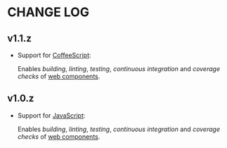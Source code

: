 # CHANGE LOG

## v1.1.z

* Support for [CoffeeScript]:

    Enables *building*, *linting*, *testing*, *continuous integration* and *coverage checks* of [web components].

## v1.0.z

* Support for [JavaScript]:

    Enables *building*, *linting*, *testing*, *continuous integration* and *coverage checks* of [web components].

[CoffeeScript]: https://coffeescript.org
[JavaScript]: https://www.ecma-international.org
[web components]: https://developer.mozilla.org/en-US/docs/Web/Web_Components
